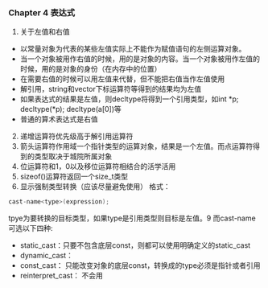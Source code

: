 ### Chapter 4 表达式
1. 关于左值和右值
* 以常量对象为代表的某些左值实际上不能作为赋值语句的左侧运算对象。
* 当一个对象被用作右值的时候，用的是对象的内容。当一个对象被用作左值的时候，用的是对象的身份（在内存中的位置）
* 在需要右值的时候可以用左值来代替，但不能把右值当作左值使用
* 解引用，string和vector下标运算符等得到的结果均为左值
* 如果表达式的结果是左值，则decltype将得到一个引用类型，如int \*p; decltype(\*p); decltype(a[0])等
* 普通的算术表达式是右值
2. 递增运算符优先级高于解引用运算符
3. 箭头运算符作用域一个指针类型的运算对象，结果是一个左值。而点运算符得到的类型取决于城院所属对象
4. 位运算符和1，0以及移位运算符相结合的活学活用
5. sizeof()运算符返回一个size_t类型
6. 显示强制类型转换（应该尽量避免使用）
格式：
```C++
cast-name<type>(expression);
```
tpye为要转换的目标类型，如果type是引用类型则目标是左值。9
而cast-name可选以下四种:

* static_cast：只要不包含底层const，则都可以使用明确定义的static_cast
* dynamic_cast：
* const_cast： 只能改变对象的底层const，转换成的type必须是指针或者引用
* reinterpret_cast： 不会用